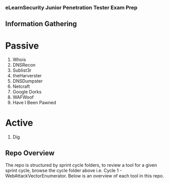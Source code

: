 ### eLearnSecurity Junior Penetration Tester Exam Prep
## Information Gathering
# Passive
1. Whois
2. DNSRecon
3. Sublist3r
4. theHarverster
5. DNSDumpster
6. Netcraft
7. Google Dorks
9. WAFWoof
10. Have I Been Pawned
  
# Active
1. Dig


## Repo Overview
The repo is structured by sprint cycle folders, to review a tool for a given sprint cycle, browse the cycle folder above i.e. Cycle 1 - WebAttackVectorEnumerator. Below is an overview of each tool in this repo.
